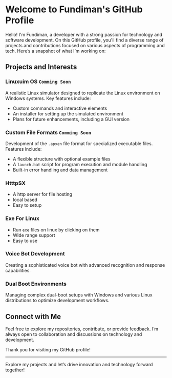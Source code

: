 # Welcome to Fundiman's GitHub Profile

Hello! I'm Fundiman, a developer with a strong passion for technology and software development. On this GitHub profile, you'll find a diverse range of projects and contributions focused on various aspects of programming and tech. Here’s a snapshot of what I’m working on:

## Projects and Interests

### **Linuxuim OS** ```Comming Soon```
A realistic Linux simulator designed to replicate the Linux environment on Windows systems. Key features include:
- Custom commands and interactive elements
- An installer for setting up the simulated environment
- Plans for future enhancements, including a GUI version

### **Custom File Formats** ```Comming Soon```
Development of the `.apxen` file format for specialized executable files. Features include:
- A flexible structure with optional example files
- A `launch.bat` script for program execution and module handling
- Built-in error handling and data management

### **HtttpSX**
- A http server for file hosting
- local based
- Easy to setup

### **Exe For Linux**
- Run ```exe``` files on linux by clicking on them
- WIde range support
- Easy to use

### **Voice Bot Development**
Creating a sophisticated voice bot with advanced recognition and response capabilities.

### **Dual Boot Environments**
Managing complex dual-boot setups with Windows and various Linux distributions to optimize development workflows.

## Connect with Me

Feel free to explore my repositories, contribute, or provide feedback. I’m always open to collaboration and discussions on technology and development.

Thank you for visiting my GitHub profile!

---

Explore my projects and let’s drive innovation and technology forward together!
